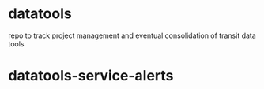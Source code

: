 # datatools
repo to track project management and eventual consolidation of transit data tools
# datatools-service-alerts

